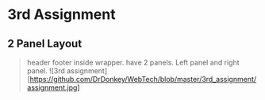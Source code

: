 # 3rd Assignment
## 2 Panel Layout

> header footer inside wrapper. have 2 panels. Left panel and right panel.
![3rd assignment][https://github.com/DrDonkey/WebTech/blob/master/3rd_assignment/assignment.jpg]
